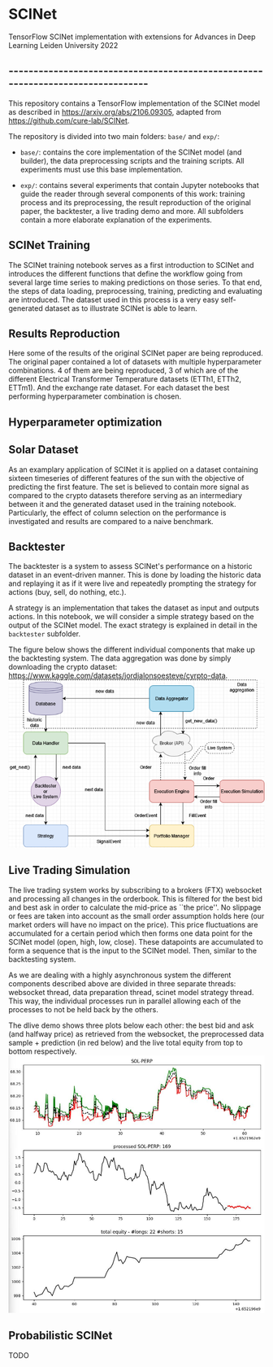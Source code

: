 # SCINet
TensorFlow SCINet implementation with extensions for Advances in Deep Learning Leiden University 2022

## -------------------------------------------------------------------------------

This repository contains a TensorFlow implementation of the SCINet model as described in https://arxiv.org/abs/2106.09305, adapted from https://github.com/cure-lab/SCINet. 

The repository is divided into two main folders: `base/` and `exp/`:
- `base/`: contains the core implementation of the SCINet model (and builder), the data preprocessing scripts and the training scripts. All experiments must use this base implementation.

- `exp/`: contains several experiments that contain Jupyter notebooks that guide the reader through several components of this work: training process and its preprocessing, the result reproduction of the original paper, the backtester, a live trading demo and more. All subfolders contain a more elaborate explanation of the experiments.

## SCINet Training
The SCINet training notebook serves as a first introduction to SCINet and introduces the different functions that define the workflow going from several large time series to making predictions on those series. To that end, the steps of data loading, preprocessing, training, predicting and evaluating are introduced. The dataset used in this process is a very easy self-generated dataset as to illustrate SCINet is able to learn.


## Results Reproduction
Here some of the results of the original SCINet paper are being reproduced. The original paper contained a lot of datasets with multiple hyperparameter combinations. 4 of them are being reproduced, 3 of which are of the different Electrical Transformer Temperature datasets (ETTh1, ETTh2, ETTm1). And the exchange rate dataset. For each dataset the best performing hyperparameter combination is chosen.

## Hyperparameter optimization


## Solar Dataset 
As an examplary application of SCINet it is applied on a dataset containing sixteen timeseries of different features of the sun with the objective of predicting the first feature. The set is believed to contain more signal as compared to the crypto datasets therefore serving as an intermediary between it and the generated dataset used in the training notebook. Particularly, the effect of column selection on the performance is investigated and results are compared to a naive benchmark.


## Backtester
The backtester is a system to assess SCINet's performance on a historic dataset in an event-driven manner. This is done by loading the historic data and replaying it as if it were live and repeatedly prompting the strategy for actions (buy, sell, do nothing, etc.).

A strategy is an implementation that takes the dataset as input and outputs actions. In this notebook, we will consider a simple strategy based on the output of the SCINet model. The exact strategy is explained in detail in the `backtester` subfolder.

The figure below shows the different individual components that make up the backtesting system. The data aggregation was done by simply downloading the crypto dataset: https://www.kaggle.com/datasets/jordialonsoesteve/cyrpto-data.
![backtester](exp/backtester/Backtester.png "Backtester system architecture")

## Live Trading Simulation
The live trading system works by subscribing to a brokers (FTX) websocket and processing all changes in the orderbook. This is filtered for the best bid and best ask in order to calculate the mid-price as ``the price''. No slippage or fees are taken into account as the small order assumption holds here (our market orders will have no impact on the price). This price fluctuations are accumulated for a certain period which then forms one data point for the SCINet model (open, high, low, close). These datapoints are accumulated to form a sequence that is the input to the SCINet model. Then, similar to the backtesting system. 

As we are dealing with a highly asynchronous system the different components described above are divided in three separate threads: websocket thread, data preparation thread, scinet model strategy thread. This way, the individual processes run in parallel allowing each of the processes to not be held back by the others.

The dlive demo shows three plots below each other: the best bid and ask (and halfway price) as retrieved from the websocket, the preprocessed data sample + prediction (in red below) and the live total equity from top to bottom respectively. 
![live_trading](exp/live_trading/dashboard.jpg "Live Trading System")



## Probabilistic SCINet
TODO
